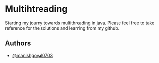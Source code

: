 
# Multihtreading

Starting my journy towards multithreading in java. Please feel free to take reference for the solutions and learning from my github.


## Authors

- [@manishgoyal0703](https://github.com/manishgoyal0703/microservices)

